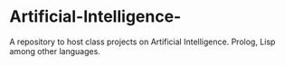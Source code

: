 # Artificial-Intelligence-
A repository to host class projects on Artificial Intelligence. Prolog, Lisp among other languages.
